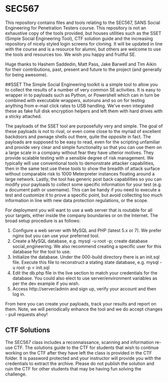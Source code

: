 # SEC567
This repository contains files and tools relating to the SEC567, SANS Social Engineering for Penetration Testers course. This repository is not an exhaustive copy of the tools provided, but houses utilities such as the SSET (Simple Social Engineering Tool), CTF solution guide and the increasing repository of nicely styled login screens for cloning. It will be updated in line with the course and is a resource for alumni, but others are welcome to use the tools and resources too. We wish you happy and fruitful SE.

Huge thanks to Hashem Saddedin, Matt Pass, Jake Barwell and Tim Aikin for their contributions, past, present and future to the project (and generally for being awesome).

##SSET
The Simple Social Engineering toolkit is a simple tool to allow you to collect the results of a number of very common SE activities. It is easy to wrapper in to payloads such as Python, or Powershell which can in turn be combined with executable wrappers, autoruns and so on for testing anything from e-mail click rates to USB handling. We've even integrated these as fake full disk encryption helpers and left them with hard drives with a sticky attached.

The payloads of the SSET tool are purposefully very and simple. The goal of these payloads is not to rival, or even come close to the myriad of excellent backdoors and pwnage shells out there, quite the opposite in fact. The payloads are supposed to be easy to read, even for the scripting unfamiliar and provide very clear and simple functionality so that you can use them on a large scale in a company without fear they have ulterior motives. They provide scalable testing with a sensible degree of risk management. We typically will use conventional tools to demonstrate attacker capabilities, then in the same test use these tools to show the breadth of attack surface without comparable risk to 1000 Meterpreter instances floating around a large network. Lastly, the tool has generic post back capabilities so you can modify your payloads to collect some specific information for your test (e.g. a document path or username). This can be handy if you need to execute a test and customize it to prove a specific point, but avoid collecting too much information in line with new data protection regulations, or the scope.

For deployment you will want to use a web server that is routable for all your targets, either inside the company boundaries or on the Internet. The broad setup procedure is as follows:

1. Configure a web server with MySQL and PHP (latest 5.x or 7). We prefer nginx but you can use your preferred tool.
2. Create a MySQL database, e.g. mysql -u root -p; create database social_engineering. We also recommend creating a specific user for this database for the tool to use.
3. Initialize the database. Under the 000-build directory there is an init.sql file. Execute this file to reconstruct a stating state database, e.g. mysql -u root -p < init.sql
4. Edit the db.php file in the live section to match your credentials for the database. You could also elect to use server/environment variables as per the dev example if you wish.
5. Access http://server/admin and sign up, verify your account and then log in.

From here you can create your payloads, track your results and report on them. Note, we will periodically enhance the tool and we do accept changes - pull requests ahoy!

## CTF Solutions
The SEC567 class includes a reconnaissance, scanning and information re-use CTF. The solutions guide to the CTF for students that wish to continue working on the CTF after they have left the class is provided in the CTF folder. It is password protected and your instructor will provide you with the credentials to extract the archive. Please do not publish the solution and ruin the CTF for other students that may be having fun solving the challenge.
